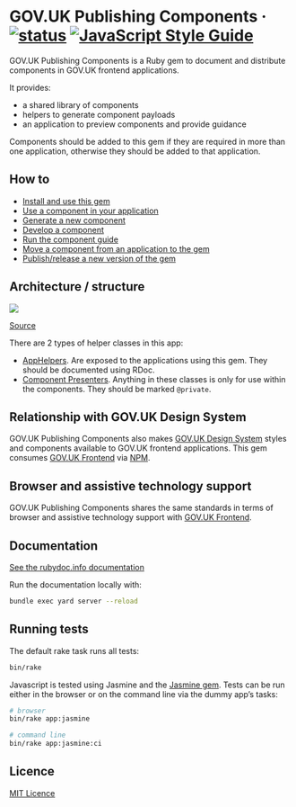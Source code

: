 GOV.UK Publishing Components ·
[![status](https://badgen.net/github/status/alphagov/govuk_publishing_components/master)](https://ci.integration.publishing.service.gov.uk/job/govuk_publishing_components/job/master/)
[![JavaScript Style Guide](https://img.shields.io/badge/code_style-standard-brightgreen.svg)](https://standardjs.com)
=====================

GOV.UK Publishing Components is a Ruby gem to document and distribute components in GOV.UK frontend applications.

It provides:
- a shared library of components
- helpers to generate component payloads
- an application to preview components and provide guidance

Components should be added to this gem if they are required in more than one application, otherwise they should be added to that application.

## How to

- [Install and use this gem](/docs/install-and-use.md)
- [Use a component in your application](/docs/use-components.md)
- [Generate a new component](/docs/generate-a-new-component.md)
- [Develop a component](/docs/develop-component.md)
- [Run the component guide](/docs/run-component-guide.md)
- [Move a component from an application to the gem](/docs/moving-components-upstream-into-this-gem.md)
- [Publish/release a new version of the gem](/docs/publishing-to-rubygems.md)

## Architecture / structure

![](https://docs.google.com/drawings/d/e/2PACX-1vRj6JM7cQvngDl3Gr_U9G4xga2gsU7Z-d2qHHQcsBdjsW4WaC9_eQdryBJIS69cLkrY7S0fK9BcrPSF/pub?w=960&amp;h=720)

[Source](https://docs.google.com/drawings/d/1N8-kbyCN_xOvvshN6d2HnQz5i5Bqed2WIatI3Nj9gNQ/edit)

There are 2 types of helper classes in this app:

- [AppHelpers](lib/govuk_publishing_components/app_helpers). Are exposed to the applications using this gem. They should be documented using RDoc.
- [Component Presenters](lib/govuk_publishing_components/presenters). Anything in these classes is only for use within the components. They should be marked `@private`.

## Relationship with GOV.UK Design System

GOV.UK Publishing Components also makes [GOV.UK Design System](https://design-system.service.gov.uk/) styles and components available to GOV.UK frontend applications. This gem consumes [GOV.UK Frontend](https://github.com/alphagov/govuk-frontend) via [NPM](https://www.npmjs.com/).

## Browser and assistive technology support
GOV.UK Publishing Components shares the same standards in terms of browser and assistive technology support with [GOV.UK Frontend](https://github.com/alphagov/govuk-frontend#browser-and-assistive-technology-support).

## Documentation

[See the rubydoc.info documentation](http://www.rubydoc.info/gems/govuk_publishing_components)

Run the documentation locally with:

```sh
bundle exec yard server --reload
```

## Running tests

The default rake task runs all tests:

```sh
bin/rake
```

Javascript is tested using Jasmine and the [Jasmine gem](https://github.com/pivotal/jasmine-gem). Tests can be run either in the browser or on the command line via the dummy app’s tasks:

```sh
# browser
bin/rake app:jasmine

# command line
bin/rake app:jasmine:ci
```

## Licence

[MIT Licence](LICENCE.md)

